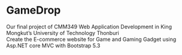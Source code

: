 # GameDrop

Our final project of CMM349 Web Application Development in King Mongkut’s University of Technology Thonburi
<br>Create the E-commerce website for Game and Gaming Gadget using Asp.NET core MVC with Bootstrap 5.3
